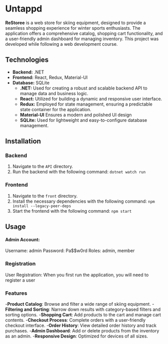 # Untappd

**ReStoree** is a web store for skiing equipment, designed to provide a seamless shopping experience for winter sports enthusiasts. The application offers a comprehensive catalog, shopping cart functionality, and a user-friendly admin dashboard for managing inventory. This project was developed while following a web development course.

## Technologies

- **Backend:** .NET
- **Frontend:** React, Redux, Material-UI
- **Database:** SQLite
  - **.NET:** Used for creating a robust and scalable backend API to manage data and business logic.
  - **React:** Utilized for building a dynamic and responsive user interface.
  - **Redux:** Employed for state management, ensuring a predictable state container for the application.
  - **Material-UI** Ensures a modern and polished UI design
  - **SQLite:** Used for lightweight and easy-to-configure database management.

## Installation

### Backend

1. Navigate to the `API` directory.
2. Run the backend with the following command:
   `dotnet watch run`

### Frontend

1. Navigate to the `front` directory.
2. Install the necessary dependencies with the following command:
   `npm install --legacy-peer-deps`
3. Start the frontend with the following command:
   `npm start`

## Usage

#### Admin Account:

Username: admin
Password: Pa$$w0rd
Roles: admin, member

### Registration

User Registration: When you first run the application, you will need to register a user

### Features

-**Product Catalog**: Browse and filter a wide range of skiing equipment.
-**Filtering and Sorting**: Narrow down results with category-based filters and sorting options.
-**Shopping Cart**: Add products to the cart and manage cart contents.
-**Checkout Process**: Complete orders with a user-friendly checkout interface.
-**Order History**: View detailed order history and track purchases.
-**Admin Dashboard**: Add or delete products from the inventory as an admin.
-**Responsive Design**: Optimized for devices of all sizes.


